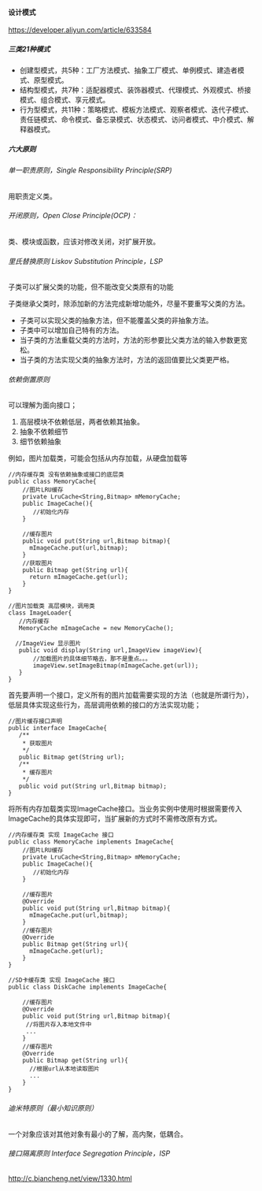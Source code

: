 #### 设计模式

https://developer.aliyun.com/article/633584

##### 三类21种模式

- 创建型模式，共5种：工厂方法模式、抽象工厂模式、单例模式、建造者模式、原型模式。
- 结构型模式，共7种：适配器模式、装饰器模式、代理模式、外观模式、桥接模式、组合模式、享元模式。
- 行为型模式，共11种：策略模式、模板方法模式、观察者模式、迭代子模式、责任链模式、命令模式、备忘录模式、状态模式、访问者模式、中介模式、解释器模式。

##### 六大原则

###### 单一职责原则，Single Responsibility Principle(SRP)

用职责定义类。  
###### 开闭原则，Open Close Principle(OCP)：

类、模块或函数，应该对修改关闭，对扩展开放。

###### 里氏替换原则  Liskov Substitution Principle，LSP

子类可以扩展父类的功能，但不能改变父类原有的功能

子类继承父类时，除添加新的方法完成新增功能外，尽量不要重写父类的方法。

- 子类可以实现父类的抽象方法，但不能覆盖父类的非抽象方法。
- 子类中可以增加自己特有的方法。
- 当子类的方法重载父类的方法时，方法的形参要比父类方法的输入参数更宽松。
- 当子类的方法实现父类的抽象方法时，方法的返回值要比父类更严格。


###### 依赖倒置原则
可以理解为面向接口；

1. 高层模块不依赖低层，两者依赖其抽象。
2. 抽象不依赖细节
3. 细节依赖抽象


例如，图片加载类，可能会包括从内存加载，从硬盘加载等


```
//内存缓存类 没有依赖抽象或接口的底层类
public class MemoryCache{
    //图片LRU缓存
    private LruCache<String,Bitmap> mMemoryCache;
    public ImageCache(){
       //初始化内存
    }

    //缓存图片
    public void put(String url,Bitmap bitmap){
      mImageCache.put(url,bitmap);
    } 
    //获取图片
    public Bitmap get(String url){
      return mImageCache.get(url);
    }  
}

//图片加载类 高层模块，调用类
class ImageLoader{
   //内存缓存
   MemoryCache mImageCache = new MemoryCache();

  //ImageView 显示图片
   public void display(String url,ImageView imageView){
       //加载图片的具体细节略去，那不是重点。。。
       imageView.setImageBitmap(mImageCache.get(url));
   }
}
```


首先要声明一个接口，定义所有的图片加载需要实现的方法（也就是所谓行为），低层具体实现这些行为，高层调用依赖的接口的方法实现功能；

```
//图片缓存接口声明
public interface ImageCache{
   /**
    * 获取图片
    */
   public Bitmap get(String url);
   /**
    * 缓存图片
    */
   public void put(String url,Bitmap bitmap);
}
```
将所有内存加载类实现ImageCache接口。当业务实例中使用时根据需要传入ImageCache的具体实现即可，当扩展新的方式时不需修改原有方式。
```
//内存缓存类 实现 ImageCache 接口
public class MemoryCache implements ImageCache{
    //图片LRU缓存
    private LruCache<String,Bitmap> mMemoryCache;
    public ImageCache(){
       //初始化内存
    }
    
    //缓存图片
    @Override
    public void put(String url,Bitmap bitmap){
      mImageCache.put(url,bitmap);
    } 
    //缓存图片
    @Override
    public Bitmap get(String url){
      mImageCache.get(url);
    }    
}

//SD卡缓存类 实现 ImageCache 接口
public class DiskCache implements ImageCache{
    
    //缓存图片
    @Override
    public void put(String url,Bitmap bitmap){
     //将图片存入本地文件中
     ...
    } 
    //缓存图片
    @Override
    public Bitmap get(String url){
      //根据url从本地读取图片
      ...
    }    
}
```
###### 迪米特原则（最小知识原则）

一个对象应该对其他对象有最小的了解，高内聚，低耦合。  

###### 接口隔离原则 Interface Segregation Principle，ISP

http://c.biancheng.net/view/1330.html

